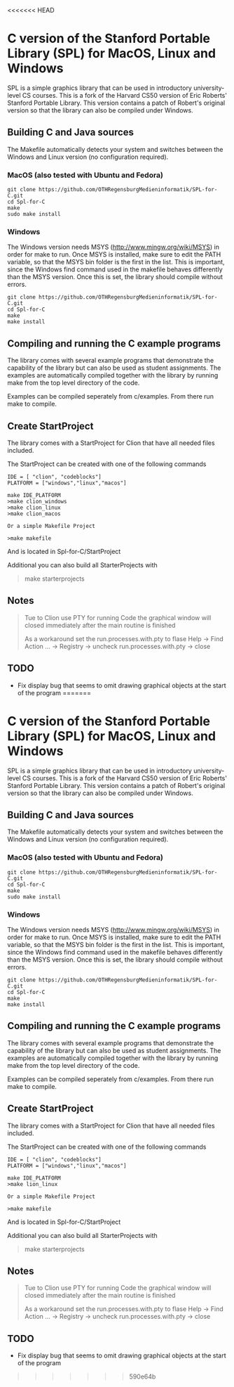 <<<<<<< HEAD
# C version of the Stanford Portable Library (SPL) for MacOS, Linux and Windows

SPL is a simple graphics library that can be used in introductory 
university-level CS courses. This is a fork of the Harvard CS50 version of 
Eric Roberts' Stanford Portable Library. This version contains a patch of 
Robert's original version so that the library can also be compiled under Windows.

## Building C and Java sources
The Makefile automatically detects your system and switches between the 
Windows and Linux version (no configuration required).

### MacOS (also tested with Ubuntu and Fedora)

    git clone https://github.com/OTHRegensburgMedieninformatik/SPL-for-C.git
    cd Spl-for-C
    make
    sudo make install

### Windows

The Windows version needs MSYS (http://www.mingw.org/wiki/MSYS) in order for 
make to run. Once MSYS is installed, make sure to edit the PATH variable, so 
that the MSYS bin folder is the first in the list. This is important, since 
the Windows find command used in the makefile behaves differently than the 
MSYS version. Once this is set, the library should compile without errors.

    git clone https://github.com/OTHRegensburgMedieninformatik/SPL-for-C.git
    cd Spl-for-C
    make
    make install

## Compiling and running the C example programs
The library comes with several example programs that demonstrate the 
capability of the library but can also be used as student assignments. 
The examples are automatically compiled together with the library by running 
make from the top level directory of the code.

Examples can be compiled seperately from c/examples.
From there run make to compile.

## Create StartProject
The library comes with a StartProject for Clion that have all needed files included.

The StartProject can be created with one of the following commands

    IDE = [ "clion", "codeblocks"]
    PLATFORM = ["windows","linux","macos"]

    make IDE_PLATFORM
    >make clion_windows
    >make clion_linux
    >make clion_macos

    Or a simple Makefile Project

    >make makefile

And is located in Spl-for-C/StartProject

Additional you can also build all StarterProjects with

>make starterprojects

## Notes

>Tue to Clion use PTY for running Code the graphical window will closed 
immediately after the main routine is finished
>
>As a workaround set the run.processes.with.pty to flase
>Help -> Find Action ... -> Registry -> uncheck run.processes.with.pty -> close 

## TODO

* Fix display bug that seems to omit drawing graphical objects at the start of the program
=======
# C version of the Stanford Portable Library (SPL) for MacOS, Linux and Windows

SPL is a simple graphics library that can be used in introductory 
university-level CS courses. This is a fork of the Harvard CS50 version of 
Eric Roberts' Stanford Portable Library. This version contains a patch of 
Robert's original version so that the library can also be compiled under Windows.

## Building C and Java sources
The Makefile automatically detects your system and switches between the 
Windows and Linux version (no configuration required).

### MacOS (also tested with Ubuntu and Fedora)

    git clone https://github.com/OTHRegensburgMedieninformatik/SPL-for-C.git
    cd Spl-for-C
    make
    sudo make install

### Windows

The Windows version needs MSYS (http://www.mingw.org/wiki/MSYS) in order for 
make to run. Once MSYS is installed, make sure to edit the PATH variable, so 
that the MSYS bin folder is the first in the list. This is important, since 
the Windows find command used in the makefile behaves differently than the 
MSYS version. Once this is set, the library should compile without errors.

    git clone https://github.com/OTHRegensburgMedieninformatik/SPL-for-C.git
    cd Spl-for-C
    make
    make install

## Compiling and running the C example programs
The library comes with several example programs that demonstrate the 
capability of the library but can also be used as student assignments. 
The examples are automatically compiled together with the library by running 
make from the top level directory of the code.

Examples can be compiled seperately from c/examples.
From there run make to compile.

## Create StartProject
The library comes with a StartProject for Clion that have all needed files included.

The StartProject can be created with one of the following commands

    IDE = [ "clion", "codeblocks"]
    PLATFORM = ["windows","linux","macos"]

    make IDE_PLATFORM
    >make lion_linux

    Or a simple Makefile Project

    >make makefile

And is located in Spl-for-C/StartProject

Additional you can also build all StarterProjects with

>make starterprojects

## Notes

>Tue to Clion use PTY for running Code the graphical window will closed 
immediately after the main routine is finished
>
>As a workaround set the run.processes.with.pty to flase
>Help -> Find Action ... -> Registry -> uncheck run.processes.with.pty -> close 

## TODO

* Fix display bug that seems to omit drawing graphical objects at the start of the program
>>>>>>> 590e64b

